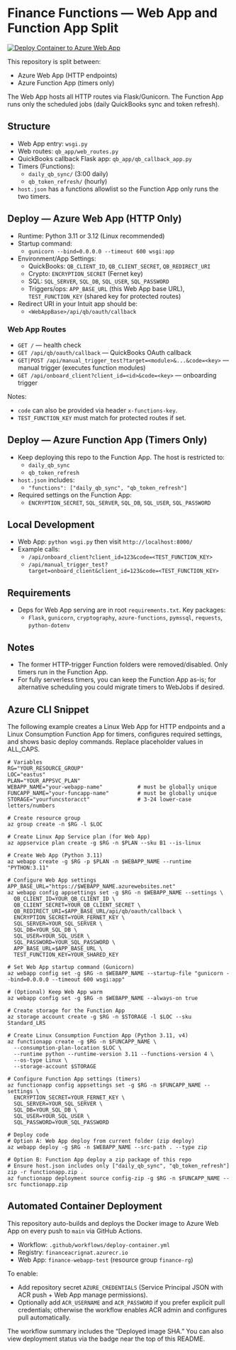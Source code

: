 # Finance Functions — Web App and Function App Split

[![Deploy Container to Azure Web App](https://github.com/Nicknl25/Forecast-Application/actions/workflows/deploy-container.yml/badge.svg?branch=main)](https://github.com/Nicknl25/Forecast-Application/actions/workflows/deploy-container.yml)

This repository is split between:
<!-- chore: trigger redeploy for scheduler verification -->

- Azure Web App (HTTP endpoints)
- Azure Function App (timers only)

The Web App hosts all HTTP routes via Flask/Gunicorn. The Function App runs only the scheduled jobs (daily QuickBooks sync and token refresh).

## Structure

- Web App entry: `wsgi.py`
- Web routes: `qb_app/web_routes.py`
- QuickBooks callback Flask app: `qb_app/qb_callback_app.py`
- Timers (Functions):
  - `daily_qb_sync/` (3:00 daily)
  - `qb_token_refresh/` (hourly)
- `host.json` has a functions allowlist so the Function App only runs the two timers.

## Deploy — Azure Web App (HTTP Only)

- Runtime: Python 3.11 or 3.12 (Linux recommended)
- Startup command:
  - `gunicorn --bind=0.0.0.0 --timeout 600 wsgi:app`
- Environment/App Settings:
  - QuickBooks: `QB_CLIENT_ID`, `QB_CLIENT_SECRET`, `QB_REDIRECT_URI`
  - Crypto: `ENCRYPTION_SECRET` (Fernet key)
  - SQL: `SQL_SERVER`, `SQL_DB`, `SQL_USER`, `SQL_PASSWORD`
  - Triggers/ops: `APP_BASE_URL` (this Web App base URL), `TEST_FUNCTION_KEY` (shared key for protected routes)
- Redirect URI in your Intuit app should be:
  - `<WebAppBase>/api/qb/oauth/callback`

### Web App Routes

- `GET /` — health check
- `GET /api/qb/oauth/callback` — QuickBooks OAuth callback
- `GET|POST /api/manual_trigger_test?target=<module>&...&code=<key>` — manual trigger (executes function modules)
- `GET /api/onboard_client?client_id=<id>&code=<key>` — onboarding trigger

Notes:
- `code` can also be provided via header `x-functions-key`.
- `TEST_FUNCTION_KEY` must match for protected routes if set.

## Deploy — Azure Function App (Timers Only)

- Keep deploying this repo to the Function App. The host is restricted to:
  - `daily_qb_sync`
  - `qb_token_refresh`
- `host.json` includes:
  - `"functions": ["daily_qb_sync", "qb_token_refresh"]`
- Required settings on the Function App:
  - `ENCRYPTION_SECRET`, `SQL_SERVER`, `SQL_DB`, `SQL_USER`, `SQL_PASSWORD`

## Local Development

- Web App: `python wsgi.py` then visit `http://localhost:8000/`
- Example calls:
  - `/api/onboard_client?client_id=123&code=<TEST_FUNCTION_KEY>`
  - `/api/manual_trigger_test?target=onboard_client&client_id=123&code=<TEST_FUNCTION_KEY>`

## Requirements

- Deps for Web App serving are in root `requirements.txt`. Key packages:
  - `Flask`, `gunicorn`, `cryptography`, `azure-functions`, `pymssql`, `requests`, `python-dotenv`

## Notes

- The former HTTP-trigger Function folders were removed/disabled. Only timers run in the Function App.
- For fully serverless timers, you can keep the Function App as-is; for alternative scheduling you could migrate timers to WebJobs if desired.

## Azure CLI Snippet

The following example creates a Linux Web App for HTTP endpoints and a Linux Consumption Function App for timers, configures required settings, and shows basic deploy commands. Replace placeholder values in ALL_CAPS.

```
# Variables
RG="YOUR_RESOURCE_GROUP"
LOC="eastus"
PLAN="YOUR_APPSVC_PLAN"
WEBAPP_NAME="your-webapp-name"           # must be globally unique
FUNCAPP_NAME="your-funcapp-name"         # must be globally unique
STORAGE="yourfuncstoracct"               # 3-24 lower-case letters/numbers

# Create resource group
az group create -n $RG -l $LOC

# Create Linux App Service plan (for Web App)
az appservice plan create -g $RG -n $PLAN --sku B1 --is-linux

# Create Web App (Python 3.11)
az webapp create -g $RG -p $PLAN -n $WEBAPP_NAME --runtime "PYTHON:3.11"

# Configure Web App settings
APP_BASE_URL="https://$WEBAPP_NAME.azurewebsites.net"
az webapp config appsettings set -g $RG -n $WEBAPP_NAME --settings \
  QB_CLIENT_ID=YOUR_QB_CLIENT_ID \
  QB_CLIENT_SECRET=YOUR_QB_CLIENT_SECRET \
  QB_REDIRECT_URI=$APP_BASE_URL/api/qb/oauth/callback \
  ENCRYPTION_SECRET=YOUR_FERNET_KEY \
  SQL_SERVER=YOUR_SQL_SERVER \
  SQL_DB=YOUR_SQL_DB \
  SQL_USER=YOUR_SQL_USER \
  SQL_PASSWORD=YOUR_SQL_PASSWORD \
  APP_BASE_URL=$APP_BASE_URL \
  TEST_FUNCTION_KEY=YOUR_SHARED_KEY

# Set Web App startup command (Gunicorn)
az webapp config set -g $RG -n $WEBAPP_NAME --startup-file "gunicorn --bind=0.0.0.0 --timeout 600 wsgi:app"

# (Optional) Keep Web App warm
az webapp config set -g $RG -n $WEBAPP_NAME --always-on true

# Create storage for the Function App
az storage account create -g $RG -n $STORAGE -l $LOC --sku Standard_LRS

# Create Linux Consumption Function App (Python 3.11, v4)
az functionapp create -g $RG -n $FUNCAPP_NAME \
  --consumption-plan-location $LOC \
  --runtime python --runtime-version 3.11 --functions-version 4 \
  --os-type Linux \
  --storage-account $STORAGE

# Configure Function App settings (timers)
az functionapp config appsettings set -g $RG -n $FUNCAPP_NAME --settings \
  ENCRYPTION_SECRET=YOUR_FERNET_KEY \
  SQL_SERVER=YOUR_SQL_SERVER \
  SQL_DB=YOUR_SQL_DB \
  SQL_USER=YOUR_SQL_USER \
  SQL_PASSWORD=YOUR_SQL_PASSWORD

# Deploy code
# Option A: Web App deploy from current folder (zip deploy)
az webapp deploy -g $RG -n $WEBAPP_NAME --src-path . --type zip

# Option B: Function App deploy a zip package of this repo
# Ensure host.json includes only ["daily_qb_sync", "qb_token_refresh"]
zip -r functionapp.zip .
az functionapp deployment source config-zip -g $RG -n $FUNCAPP_NAME --src functionapp.zip
```

## Automated Container Deployment

This repository auto-builds and deploys the Docker image to Azure Web App on every push to `main` via GitHub Actions.

- Workflow: `.github/workflows/deploy-container.yml`
- Registry: `financeacrignat.azurecr.io`
- Web App: `finance-webapp-test` (resource group `finance-rg`)

To enable:
- Add repository secret `AZURE_CREDENTIALS` (Service Principal JSON with ACR push + Web App manage permissions).
- Optionally add `ACR_USERNAME` and `ACR_PASSWORD` if you prefer explicit pull credentials; otherwise the workflow enables ACR admin and configures pull automatically.

The workflow summary includes the “Deployed image SHA.” You can also view deployment status via the badge near the top of this README.
<!-- chore: re-run deploy after adding AZURE_CREDENTIALS -->
